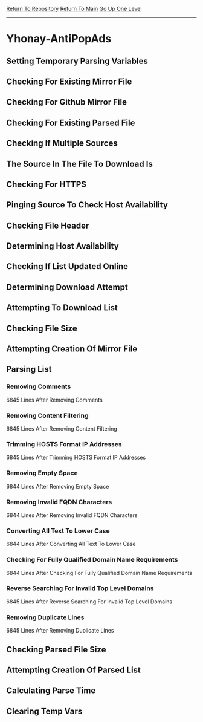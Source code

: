 [Return To Repository](https://github.com/deathbybandaid/piholeparser/)
[Return To Main](https://github.com/deathbybandaid/piholeparser/blob/master/RecentRunLogs/Mainlog.md)
[Go Up One Level](https://github.com/deathbybandaid/piholeparser/blob/master/RecentRunLogs/TopLevelScripts/30-Processing-External-Blacklists.md)
____________________________________
# Yhonay-AntiPopAds
## Setting Temporary Parsing Variables
## Checking For Existing Mirror File
## Checking For Github Mirror File
## Checking For Existing Parsed File
## Checking If Multiple Sources
## The Source In The File To Download Is
## Checking For HTTPS
## Pinging Source To Check Host Availability
## Checking File Header
## Determining Host Availability
## Checking If List Updated Online
## Determining Download Attempt
## Attempting To Download List
## Checking File Size
## Attempting Creation Of Mirror File
## Parsing List
### Removing Comments
6845 Lines After Removing Comments
### Removing Content Filtering
6845 Lines After Removing Content Filtering
### Trimming HOSTS Format IP Addresses
6845 Lines After Trimming HOSTS Format IP Addresses
### Removing Empty Space
6844 Lines After Removing Empty Space
### Removing Invalid FQDN Characters
6844 Lines After Removing Invalid FQDN Characters
### Converting All Text To Lower Case
6844 Lines After Converting All Text To Lower Case
### Checking For Fully Qualified Domain Name Requirements
6844 Lines After Checking For Fully Qualified Domain Name Requirements
### Reverse Searching For Invalid Top Level Domains
6845 Lines After Reverse Searching For Invalid Top Level Domains
### Removing Duplicate Lines
6845 Lines After Removing Duplicate Lines
## Checking Parsed File Size
## Attempting Creation Of Parsed List
## Calculating Parse Time
## Clearing Temp Vars
